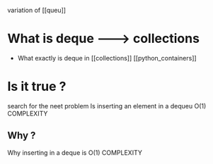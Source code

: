 variation of [[queu]]
# What is deque ---> collections
- What exactly is deque in [[collections]] [[python_containers]]
# Is it true ?
search for the neet problem 
Is inserting an element in a dequeu  O(1) COMPLEXITY
## Why ?
Why inserting in a deque is O(1) COMPLEXITY